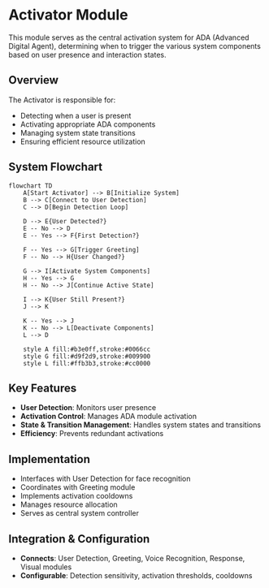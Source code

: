 # Activator Module

This module serves as the central activation system for ADA (Advanced Digital Agent), determining when to trigger the various system components based on user presence and interaction states.

## Overview

The Activator is responsible for:
- Detecting when a user is present
- Activating appropriate ADA components
- Managing system state transitions
- Ensuring efficient resource utilization

## System Flowchart

```mermaid
flowchart TD
    A[Start Activator] --> B[Initialize System]
    B --> C[Connect to User Detection]
    C --> D[Begin Detection Loop]
    
    D --> E{User Detected?}
    E -- No --> D
    E -- Yes --> F{First Detection?}
    
    F -- Yes --> G[Trigger Greeting]
    F -- No --> H{User Changed?}
    
    G --> I[Activate System Components]
    H -- Yes --> G
    H -- No --> J[Continue Active State]
    
    I --> K{User Still Present?}
    J --> K
    
    K -- Yes --> J
    K -- No --> L[Deactivate Components]
    L --> D

    style A fill:#b3e0ff,stroke:#0066cc
    style G fill:#d9f2d9,stroke:#009900
    style L fill:#ffb3b3,stroke:#cc0000
```

## Key Features

- **User Detection**: Monitors user presence
- **Activation Control**: Manages ADA module activation
- **State & Transition Management**: Handles system states and transitions
- **Efficiency**: Prevents redundant activations

## Implementation

- Interfaces with User Detection for face recognition
- Coordinates with Greeting module
- Implements activation cooldowns
- Manages resource allocation
- Serves as central system controller

## Integration & Configuration

- **Connects**: User Detection, Greeting, Voice Recognition, Response, Visual modules
- **Configurable**: Detection sensitivity, activation thresholds, cooldowns
